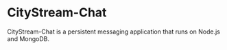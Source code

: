 # CityStream-Chat
CityStream-Chat is a persistent messaging application that runs on Node.js and MongoDB. 
